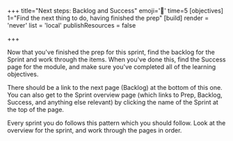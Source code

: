+++
title="Next steps: Backlog and Success"
emoji='🙌'
time=5
[objectives]
    1="Find the next thing to do, having finished the prep"
[build]
  render = 'never'
  list = 'local'
  publishResources = false

+++

Now that you've finished the prep for this sprint, find the backlog for the Sprint and work through the items. When you've done this, find the Success page for the module, and make sure you've completed all of the learning objectives.

There should be a link to the next page (Backlog) at the bottom of this one. You can also get to the Sprint overview page (which links to Prep, Backlog, Success, and anything else relevant) by clicking the name of the Sprint at the top of the page.

Every sprint you do follows this pattern which you should follow. Look at the overview for the sprint, and work through the pages in order.
